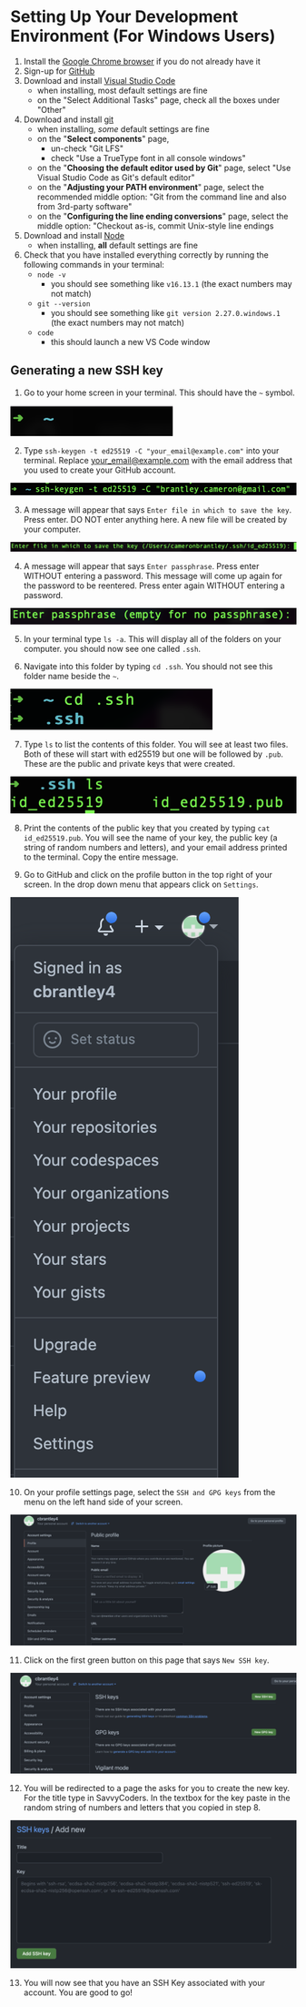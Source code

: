 # Setting Up Your Development Environment (For Windows Users)
1. Install the [Google Chrome browser](https://www.google.com/chrome/) if you do not already have it
2. Sign-up for [GitHub](https://github.com/)
3. Download and install [Visual Studio Code](https://code.visualstudio.com/)
   - when installing, most default settings are fine
   - on the "Select Additional Tasks" page, check all the boxes under "Other"
4. Download and install [git](https://git-scm.com/downloads)
   - when installing, _some_ default settings are fine
   - on the "**Select components**" page,
     - un-check "Git LFS"
     - check "Use a TrueType font in all console windows"
   - on the "**Choosing the default editor used by Git**" page, select "Use Visual Studio Code as Git's default editor"
   - on the "**Adjusting your PATH environment**" page, select the recommended middle option: "Git from the command line and also from 3rd-party software"
   - on the "**Configuring the line ending conversions**" page, select the middle option: "Checkout as-is, commit Unix-style line endings
5. Download and install [Node](https://nodejs.org/en/download/)
   - when installing, **all** default settings are fine
6. Check that you have installed everything correctly by running the following commands in your terminal:
   - `node -v`
     - you should see something like `v16.13.1` (the exact numbers may not match)
   - `git --version`
     - you should see something like `git version 2.27.0.windows.1` (the exact numbers may not match)
   - `code`
     - this should launch a new VS Code window

## Generating a new SSH key
1. Go to your home screen in your terminal. This should have the `~` symbol.

![Terminal Home Screen](img/Terminal_Home.png)

2. Type `ssh-keygen -t ed25519 -C "your_email@example.com"` into your terminal. Replace your_email@example.com with the email address that you used to create your GitHub account.

![Generating SSH Key in Terminal](img/Terminal_SSHKeyGeneration.png)

3. A message will appear that says `Enter file in which to save the key`. Press enter. DO NOT enter anything here. A new file will be created by your computer.

![Generating SSH Key in Terminal with new file](img/Terminal_SSHFileGeneration.png)

4. A message will appear that says `Enter passphrase`. Press enter WITHOUT entering a password. This message will come up again for the password to be reentered. Press enter again WITHOUT entering a password.

![Generating SSH Key Password message](img/Terminal_SSHPasswordGeneration.png)

5. In your terminal type `ls -a`. This will display all of the folders on your computer. you should now see one called `.ssh`.

6. Navigate into this folder by typing `cd .ssh`. You should not see this folder name beside the `~`.

![Navigating into SSH folder in Terminal](img/Terminal_CDintoSSHFolder.png)

7. Type `ls` to list the contents of this folder. You will see at least two files. Both of these will start with ed25519 but one will be followed by `.pub`. These are the public and private keys that were created.

![SSH folder contents](img/Terminal_SSHFolderContents.png)

8. Print the contents of the public key that you created by typing `cat id_ed25519.pub`. You will see the name of your key, the public key (a string of random numbers and letters), and your email address printed to the terminal. Copy the entire message.

9. Go to GitHub and click on the profile button in the top right of your screen. In the drop down menu that appears click on `Settings`.

![GitHub profile Menu](img/GitHub_ProfileMenu.png)

10. On your profile settings page, select the `SSH and GPG keys` from the menu on the left hand side of your screen.

![GitHub Public Profile](img/GitHub_PublicProfile.png)

11. Click on the first green button on this page that says `New SSH key`.

![GitHub SSH Key Creation](img/GitHub_SSHKeyCreation.png)

12. You will be redirected to a page the asks for you to create the new key. For the title type in SavvyCoders. In the textbox for the key paste in the random string of numbers and letters that you copied in step 8.

![GitHub SSH Key Creation and Naming](img/GitHub_NewSSHKeyNaming.png)

13. You will now see that you have an SSH Key associated with your account. You are good to go!
